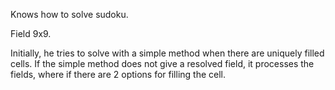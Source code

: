 Knows how to solve sudoku.

Field 9x9.

Initially, he tries to solve with a simple method when there are uniquely filled cells.
If the simple method does not give a resolved field, it processes the fields, where if there are 2 options for filling the cell.